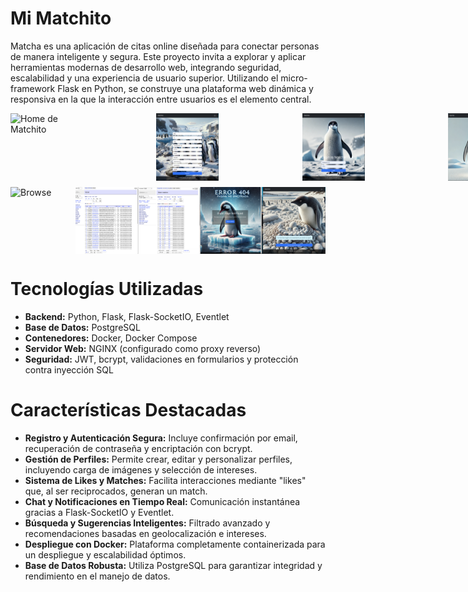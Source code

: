 # Mi Matchito

Matcha es una aplicación de citas online diseñada para conectar personas de manera inteligente y segura. Este proyecto invita a explorar y aplicar herramientas modernas de desarrollo web, integrando seguridad, escalabilidad y una experiencia de usuario superior. Utilizando el micro-framework Flask en Python, se construye una plataforma web dinámica y responsiva en la que la interacción entre usuarios es el elemento central.
<div style="width: 800px; margin: auto;">
  <!-- Primera fila -->
  <div style="display: flex; justify-content: space-between; margin-bottom: 10px;">
    <img src="https://github.com/beatriangu/Matchito/blob/main/home.png?raw=true" alt="Home de Matchito" style="width: 100px; height: auto;">
    <img src="https://github.com/beatriangu/Matchito/blob/main/register.png?raw=true" alt="Register de Matchito" style="width: 100px; height: auto;">
    <img src="https://github.com/beatriangu/Matchito/blob/main/login.png?raw=true" alt="Login de Matchito" style="width: 100px; height: auto;">
    <img src="https://github.com/beatriangu/Matchito/blob/main/Editingprofilefront.png?raw=true" alt="Editing Profile Front" style="width: 100px; height: auto;">
  </div>
  </div>
  <!-- Segunda fila -->
  <div style="display: flex; justify-content: space-between;">
    <img src="?raw=true" alt="Browse" width="200"/>
    <img src="https://github.com/beatriangu/Matchito/blob/main/tables.png?raw=true" alt="Tables" width="100"/>
    <img src="https://github.com/beatriangu/Matchito/blob/main/matches.png?raw=true" alt="Matches" width="100"/>
    <img src="https://github.com/beatriangu/Matchito/blob/main/404.png?raw=true" alt="Notifications" width="100"/>
    <img src="https://github.com/beatriangu/Matchito/blob/main/logout.png?raw=true" alt="Messages" width="100"/>
  </div>
</div>








# Tecnologías Utilizadas

- **Backend:** Python, Flask, Flask-SocketIO, Eventlet  
- **Base de Datos:** PostgreSQL  
- **Contenedores:** Docker, Docker Compose  
- **Servidor Web:** NGINX (configurado como proxy reverso)  
- **Seguridad:** JWT, bcrypt, validaciones en formularios y protección contra inyección SQL  


# Características Destacadas

- **Registro y Autenticación Segura:** Incluye confirmación por email, recuperación de contraseña y encriptación con bcrypt.
- **Gestión de Perfiles:** Permite crear, editar y personalizar perfiles, incluyendo carga de imágenes y selección de intereses.
- **Sistema de Likes y Matches:** Facilita interacciones mediante "likes" que, al ser reciprocados, generan un match.
- **Chat y Notificaciones en Tiempo Real:** Comunicación instantánea gracias a Flask-SocketIO y Eventlet.
- **Búsqueda y Sugerencias Inteligentes:** Filtrado avanzado y recomendaciones basadas en geolocalización e intereses.
- **Despliegue con Docker:** Plataforma completamente containerizada para un despliegue y escalabilidad óptimos.
- **Base de Datos Robusta:** Utiliza PostgreSQL para garantizar integridad y rendimiento en el manejo de datos.

